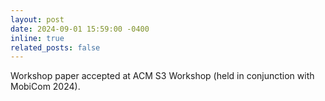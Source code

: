 ```yaml
---
layout: post
date: 2024-09-01 15:59:00 -0400
inline: true
related_posts: false
---
```


Workshop paper accepted at ACM S3 Workshop (held in conjunction with MobiCom 2024).